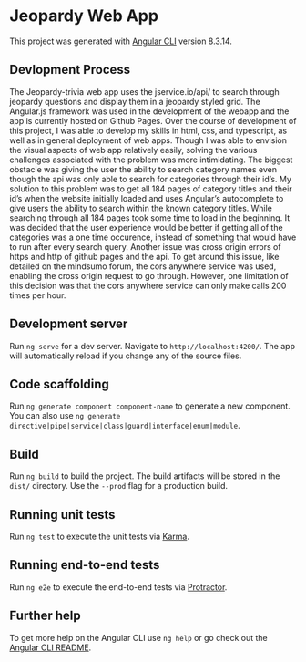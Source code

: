 # Jeopardy Web App

This project was generated with [Angular CLI](https://github.com/angular/angular-cli) version 8.3.14.

## Devlopment Process

The Jeopardy-trivia web app uses the jservice.io/api/ to search through jeopardy questions and display them in a jeopardy styled grid. The Angular.js framework was used in the development of the webapp and the app is currently hosted on Github Pages. 
Over the course of development of this project, I was able to develop my skills in html, css, and typescript, as well as in general deployment of web apps. Though I was able to envision the visual aspects of web app relatively easily, solving the various challenges associated with the problem was more intimidating. The biggest obstacle was giving the user the ability to search category names even though the api was only able to search for categories through their id’s. My solution to this problem was to get all 184 pages of category titles and their id’s when the website initially loaded and uses Angular’s autocomplete to give users the ability to search within the known category titles. While searching through all 184 pages took some time to load in the beginning. It was decided that the user experience would be better if getting all of the categories was a one time occurence, instead of something that would have to run after every search query. Another issue was cross origin errors of https and http of github pages and the api. To get around this issue, like detailed on the mindsumo forum, the cors anywhere service was used, enabling the cross origin request to go through. However, one limitation of this decision was that the cors anywhere service can only make calls 200 times per hour. 


## Development server

Run `ng serve` for a dev server. Navigate to `http://localhost:4200/`. The app will automatically reload if you change any of the source files.

## Code scaffolding

Run `ng generate component component-name` to generate a new component. You can also use `ng generate directive|pipe|service|class|guard|interface|enum|module`.

## Build

Run `ng build` to build the project. The build artifacts will be stored in the `dist/` directory. Use the `--prod` flag for a production build.

## Running unit tests

Run `ng test` to execute the unit tests via [Karma](https://karma-runner.github.io).

## Running end-to-end tests

Run `ng e2e` to execute the end-to-end tests via [Protractor](http://www.protractortest.org/).

## Further help

To get more help on the Angular CLI use `ng help` or go check out the [Angular CLI README](https://github.com/angular/angular-cli/blob/master/README.md).
